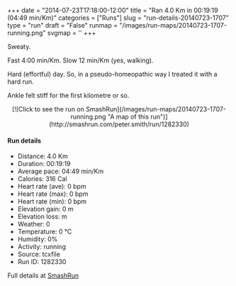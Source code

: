 +++
date = "2014-07-23T17:18:00-12:00"
title = "Ran 4.0 Km in 00:19:19 (04:49 min/Km)"
categories = ["Runs"]
slug = "run-details-20140723-1707"
type = "run"
draft = "False"
runmap = "/images/run-maps/20140723-1707-running.png"
svgmap = '<polyline points="">'
+++

Sweaty. 

Fast 4:00 min/Km. Slow 12 min/Km (yes, walking). 

Hard (effortful) day. So, in a pseudo-homeopathic way I treated it with a hard run. 

Ankle felt stiff for the first kilometre or so. 

<!--more-->

<center>
[![Click to see the run on SmashRun](/images/run-maps/20140723-1707-running.png "A map of this run")](http://smashrun.com/peter.smith/run/1282330)
</center>

#### Run details

* Distance: 4.0 Km
* Duration: 00:19:19
* Average pace: 04:49 min/Km
* Calories: 316 Cal
* Heart rate (ave): 0 bpm
* Heart rate (max): 0 bpm
* Heart rate (min): 0 bpm
* Elevation gain: 0 m
* Elevation loss:  m
* Weather: 0
* Temperature: 0 &deg;C
* Humidity: 0%
* Activity: running
* Source: tcxfile
* Run ID: 1282330

Full details at [SmashRun](http://smashrun.com/peter.smith/run/1282330)